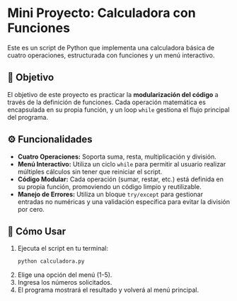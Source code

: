 # Mini Proyecto: Calculadora con Funciones

Este es un script de Python que implementa una calculadora básica de cuatro operaciones, estructurada con funciones y un menú interactivo.

## 🎯 Objetivo

El objetivo de este proyecto es practicar la **modularización del código** a través de la definición de funciones. Cada operación matemática es encapsulada en su propia función, y un loop `while` gestiona el flujo principal del programa.

## ⚙️ Funcionalidades

-   **Cuatro Operaciones:** Soporta suma, resta, multiplicación y división.
-   **Menú Interactivo:** Utiliza un ciclo `while` para permitir al usuario realizar múltiples cálculos sin tener que reiniciar el script.
-   **Código Modular:** Cada operación (sumar, restar, etc.) está definida en su propia función, promoviendo un código limpio y reutilizable.
-   **Manejo de Errores:** Utiliza un bloque `try/except` para gestionar entradas no numéricas y una validación específica para evitar la división por cero.

## 🚀 Cómo Usar

1.  Ejecuta el script en tu terminal:
    ```bash
    python calculadora.py
    ```
2.  Elige una opción del menú (1-5).
3.  Ingresa los números solicitados.
4.  El programa mostrará el resultado y volverá al menú principal.